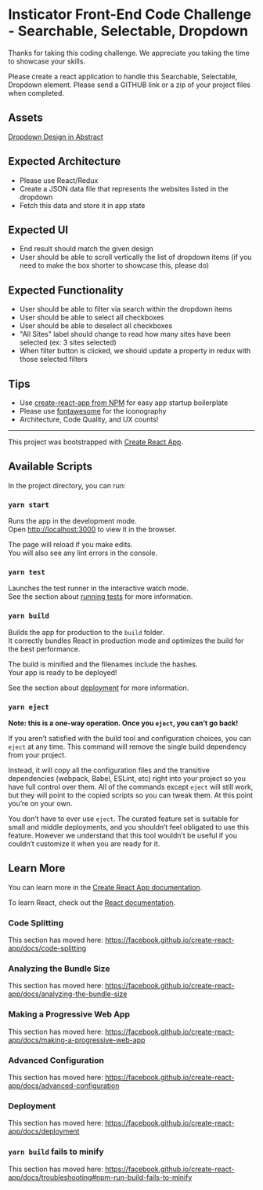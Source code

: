 # Insticator Front-End Code Challenge - Searchable, Selectable, Dropdown

Thanks for taking this coding challenge. 
We appreciate you taking the time to showcase your skills.

Please create a react application to handle this Searchable, Selectable, Dropdown element. Please send a GITHUB link or a zip of your project files when completed.


## Assets

[Dropdown Design in Abstract](https://share.goabstract.com/372d03a1-f1bd-4db0-b447-308d10f45352?collectionLayerId=18f697ed-7db3-42f6-84f4-8ac42ae2ef13&mode=build)

## Expected Architecture

- Please use React/Redux	
- Create a JSON data file that represents the websites listed in the dropdown
- Fetch this data and store it in app state

## Expected UI

- End result should match the given design
- User should be able to scroll vertically the list of dropdown items (if you need to make the box shorter to showcase this, please do)

## Expected Functionality

- User should be able to filter via search within the dropdown items
- User should be able to select all checkboxes
- User should be able to deselect all checkboxes
- "All Sites" label should change to read how many sites have been selected (ex: 3 sites selected)
- When filter button is clicked, we should update a property in redux with those selected filters

## Tips

- Use [create-react-app from NPM](https://www.npmjs.com/package/create-react-app) for easy app startup boilerplate
- Please use [fontawesome](https://fontawesome.com/icons?d=gallery&m=free) for the iconography
- Architecture, Code Quality, and UX counts!



---



This project was bootstrapped with [Create React App](https://github.com/facebook/create-react-app).

## Available Scripts

In the project directory, you can run:

### `yarn start`

Runs the app in the development mode.<br />
Open [http://localhost:3000](http://localhost:3000) to view it in the browser.

The page will reload if you make edits.<br />
You will also see any lint errors in the console.

### `yarn test`

Launches the test runner in the interactive watch mode.<br />
See the section about [running tests](https://facebook.github.io/create-react-app/docs/running-tests) for more information.

### `yarn build`

Builds the app for production to the `build` folder.<br />
It correctly bundles React in production mode and optimizes the build for the best performance.

The build is minified and the filenames include the hashes.<br />
Your app is ready to be deployed!

See the section about [deployment](https://facebook.github.io/create-react-app/docs/deployment) for more information.

### `yarn eject`

**Note: this is a one-way operation. Once you `eject`, you can’t go back!**

If you aren’t satisfied with the build tool and configuration choices, you can `eject` at any time. This command will remove the single build dependency from your project.

Instead, it will copy all the configuration files and the transitive dependencies (webpack, Babel, ESLint, etc) right into your project so you have full control over them. All of the commands except `eject` will still work, but they will point to the copied scripts so you can tweak them. At this point you’re on your own.

You don’t have to ever use `eject`. The curated feature set is suitable for small and middle deployments, and you shouldn’t feel obligated to use this feature. However we understand that this tool wouldn’t be useful if you couldn’t customize it when you are ready for it.

## Learn More

You can learn more in the [Create React App documentation](https://facebook.github.io/create-react-app/docs/getting-started).

To learn React, check out the [React documentation](https://reactjs.org/).

### Code Splitting

This section has moved here: https://facebook.github.io/create-react-app/docs/code-splitting

### Analyzing the Bundle Size

This section has moved here: https://facebook.github.io/create-react-app/docs/analyzing-the-bundle-size

### Making a Progressive Web App

This section has moved here: https://facebook.github.io/create-react-app/docs/making-a-progressive-web-app

### Advanced Configuration

This section has moved here: https://facebook.github.io/create-react-app/docs/advanced-configuration

### Deployment

This section has moved here: https://facebook.github.io/create-react-app/docs/deployment

### `yarn build` fails to minify

This section has moved here: https://facebook.github.io/create-react-app/docs/troubleshooting#npm-run-build-fails-to-minify
